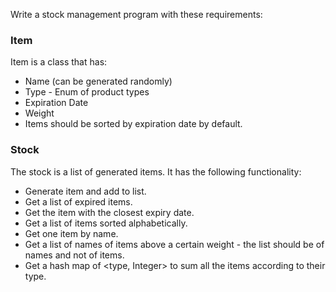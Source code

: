 Write a stock management program with these requirements:

### Item
Item is a class that has:
- Name (can be generated randomly)
- Type - Enum of product types
- Expiration Date
- Weight
- Items should be sorted by expiration date by default.

### Stock
The stock is a list of generated items.
It has the following functionality:
- Generate item and add to list.
- Get a list of expired items.
- Get the item with the closest expiry date.
- Get a list of items sorted alphabetically.
- Get one item by name.
- Get a list of names of items above a certain weight - the list should be of names and not of items.
- Get a hash map of <type, Integer> to sum all the items according to their type.
